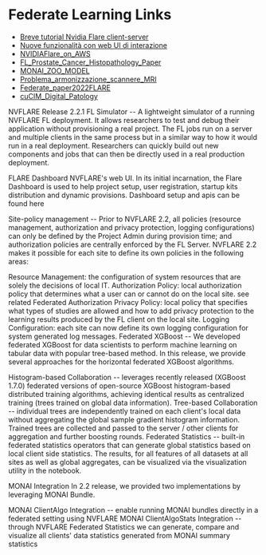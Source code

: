 # Federate Learning Links
- [Breve tutorial Nvidia Flare client-server](https://www.youtube.com/watch?v=8x7oY3xAgek)
- [Nuove funzionalità con web UI di interazione](https://developer.nvidia.com/blog/federated-learning-from-simulation-to-production-with-nvidia-flare/)
- [NVIDIAFlare_on_AWS](https://www.youtube.com/watch?v=4Yz_A0X04j0)
- [FL_Prostate_Cancer_Histopathology_Paper](https://arxiv.org/pdf/2206.05617.pdf)
- [MONAI_ZOO_MODEL](https://developer.nvidia.com/blog/open-source-healthcare-ai-innovation-continues-to-expand-with-monai-1-0/)
- [Problema_armonizzazione_scannere_MRI](https://www.sciencedirect.com/science/article/abs/pii/S0730725X18306490)
- [Federate_paper2022FLARE](https://arxiv.org/pdf/2210.13291.pdf)
- [cuCIM_Digital_Patology](https://developer.nvidia.com/blog/accelerating-digital-pathology-workflows-using-cucim-and-nvidia-gpudirect-storage/)


NVFLARE Release 2.2.1
FL Simulator -- A lightweight simulator of a running NVFLARE FL deployment. It allows researchers to test and debug their application without provisioning a real project. The FL jobs run on a server and multiple clients in the same process but in a similar way to how it would run in a real deployment. Researchers can quickly build out new components and jobs that can then be directly used in a real production deployment.

FLARE Dashboard NVFLARE's web UI. In its initial incarnation, the Flare Dashboard is used to help project setup, user registration, startup kits distribution and dynamic provisions. Dashboard setup and apis can be found here

Site-policy management -- Prior to NVFLARE 2.2, all policies (resource management, authorization and privacy protection, logging configurations) can only be defined by the Project Admin during provision time; and authorization policies are centrally enforced by the FL Server. NVFLARE 2.2 makes it possible for each site to define its own policies in the following areas:

Resource Management: the configuration of system resources that are solely the decisions of local IT.
Authorization Policy: local authorization policy that determines what a user can or cannot do on the local site. see related Federated Authorization
Privacy Policy: local policy that specifies what types of studies are allowed and how to add privacy protection to the learning results produced by the FL client on the local site.
Logging Configuration: each site can now define its own logging configuration for system generated log messages.
Federated XGBoost -- We developed federated XGBoost for data scientists to perform machine learning on tabular data with popular tree-based method. In this release, we provide several approaches for the horizontal federated XGBoost algorithms.

Histogram-based Collaboration -- leverages recently released (XGBoost 1.7.0) federated versions of open-source XGBoost histogram-based distributed training algorithms, achieving identical results as centralized training (trees trained on global data information).
Tree-based Collaboration -- individual trees are independently trained on each client's local data without aggregating the global sample gradient histogram information. Trained trees are collected and passed to the server / other clients for aggregation and further boosting rounds.
Federated Statistics -- built-in federated statistics operators that can generate global statistics based on local client side statistics. The results, for all features of all datasets at all sites as well as global aggregates, can be visualized via the visualization utility in the notebook.

MONAI Integration In 2.2 release, we provided two implementations by leveraging MONAI Bundle.

MONAI ClientAlgo Integration -- enable running MONAI bundles directly in a federated setting using NVFLARE
MONAI ClientAlgoStats Integration -- through NVFLARE Federated Statistics we can generate, compare and visualize all clients' data statistics generated from MONAI summary statistics
